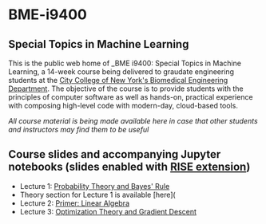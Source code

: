 # BME-i9400
## Special Topics in Machine Learning

This is the public web home of _BME i9400: Special Topics in Machine Learning, a 14-week course being delivered to graudate engineering students at the [City College of New York's Biomedical Engineering Department](https://www.ccny.cuny.edu/bme). 
The objective of the course is to provide students with the principles of computer software as well as hands-on, practical experience with composing high-level code with modern-day, cloud-based tools. 

_All course material is being made available here in case that other students and instructors may find them to be useful_

## Course slides and accompanying Jupyter notebooks (slides enabled with [RISE extension](https://rise.readthedocs.io/en/stable/#))
* Lecture 1: [Probability Theory and Bayes' Rule](https://github.com/dmochow/BME-i9400/blob/main/slides/lecture_01_probability_theory.ipynb)
* Theory section for Lecture 1 is available [here](
* Lecture 2: [Primer: Linear Algebra](https://github.com/dmochow/BME-i9400/blob/main/slides/lecture_02_linear_algebra.ipynb)
* Lecture 3: [Optimization Theory and Gradient Descent](https://github.com/dmochow/BME-i9400/blob/main/slides/lecture_03_optimization.ipynb)
